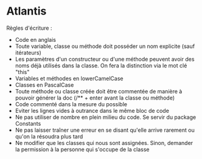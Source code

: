 # Atlantis

Règles d'écriture :
  - Code en anglais
  - Toute variable, classe ou méthode doit posséder un nom explicite (sauf itérateurs)
  - Les paramètres d'un constructeur ou d'une méthode peuvent avoir des noms déjà utilisés dans la classe. On fera la distinction via le mot clé "this"
  - Variables et méthodes en lowerCamelCase
  - Classes en PascalCase
  - Toute méthode ou classe créée doit être commentée de manière à pouvoir générer la doc (/** + enter avant la classe ou méthode)
  - Code commenté dans la mesure du possible
  - Eviter les lignes vides à outrance dans le même bloc de code
  - Ne pas utiliser de nombre en plein milieu du code. Se servir du package Constants
  - Ne pas laisser traîner une erreur en se disant qu'elle arrive rarement ou qu'on la résoudra plus tard
  - Ne modifier que les classes qui nous sont assignées. Sinon, demander la permission à la personne qui s'occupe de la classe
